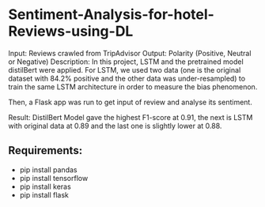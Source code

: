 # Sentiment-Analysis-for-hotel-Reviews-using-DL
Input: Reviews crawled from TripAdvisor
Output: Polarity (Positive, Neutral or Negative)
Description: In this project, LSTM and the pretrained model distilBert were applied. For LSTM, we used two data (one is the original dataset with 84.2% positive and the other data was under-resampled) to train the same LSTM architecture in order to measure the bias phenomenon.

Then, a Flask app was run to get input of review and analyse its sentiment.

Result: DistilBert Model gave the highest F1-score at 0.91, the next is LSTM with original data at 0.89 and the last one is slightly lower at 0.88.

## Requirements:
 - pip install pandas
 - pip install tensorflow 
 - pip install keras
 - pip install flask

